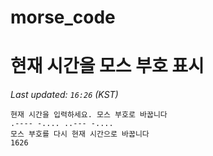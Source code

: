 # morse_code
# 현재 시간을 모스 부호 표시
<!-- MORSE_TIME_START -->
_Last updated: `16:26` (KST)_

```
현재 시간을 입력하세요. 모스 부호로 바꿉니다
.---- -.... ..--- -....
모스 부호를 다시 현재 시간으로 바꿉니다
1626
```
<!-- MORSE_TIME_END -->
